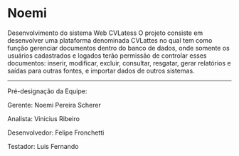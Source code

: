 # Noemi
Desenvolvimento do sistema Web CVLatess
	O projeto consiste em desenvolver uma plataforma denominada CVLattes no qual tem como função gerenciar documentos dentro do banco de dados, onde somente os usuários cadastrados e logados terão permissão de controlar esses documentos: inserir, modificar, excluir, consultar, resgatar, gerar relatórios e saídas para outras fontes, e importar dados de outros sistemas.

---------------------------------------------------------------------

Pré-designação da Equipe:

Gerente: Noemi Pereira Scherer

Analista: Vinicius Ribeiro

Desenvolvedor: Felipe Fronchetti

Testador: Luis Fernando
